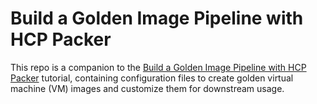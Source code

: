 # Build a Golden Image Pipeline with HCP Packer

This repo is a companion to the [Build a Golden Image Pipeline with HCP Packer](https://developer.hashicorp.com/packer/tutorials/cloud-production/golden-image-with-hcp-packer) tutorial, containing configuration files to create golden virtual machine (VM) images and customize them for downstream usage.
